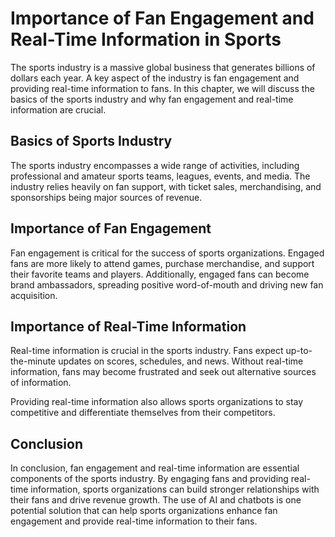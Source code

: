Importance of Fan Engagement and Real-Time Information in Sports
======================================================================================================

The sports industry is a massive global business that generates billions of dollars each year. A key aspect of the industry is fan engagement and providing real-time information to fans. In this chapter, we will discuss the basics of the sports industry and why fan engagement and real-time information are crucial.

Basics of Sports Industry
-------------------------

The sports industry encompasses a wide range of activities, including professional and amateur sports teams, leagues, events, and media. The industry relies heavily on fan support, with ticket sales, merchandising, and sponsorships being major sources of revenue.

Importance of Fan Engagement
----------------------------

Fan engagement is critical for the success of sports organizations. Engaged fans are more likely to attend games, purchase merchandise, and support their favorite teams and players. Additionally, engaged fans can become brand ambassadors, spreading positive word-of-mouth and driving new fan acquisition.

Importance of Real-Time Information
-----------------------------------

Real-time information is crucial in the sports industry. Fans expect up-to-the-minute updates on scores, schedules, and news. Without real-time information, fans may become frustrated and seek out alternative sources of information.

Providing real-time information also allows sports organizations to stay competitive and differentiate themselves from their competitors.

Conclusion
----------

In conclusion, fan engagement and real-time information are essential components of the sports industry. By engaging fans and providing real-time information, sports organizations can build stronger relationships with their fans and drive revenue growth. The use of AI and chatbots is one potential solution that can help sports organizations enhance fan engagement and provide real-time information to their fans.
